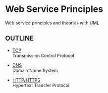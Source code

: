 Web Service Principles
======================

Web service principles and theories with UML

OUTLINE
-------

- [TCP](tcp)  
  Transmission Control Protocol 
  
- [DNS](dns)  
  Domain Name System
  
- [HTTP/HTTPS](http)  
  Hypertext Transfer Protocol

